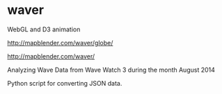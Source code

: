 waver
=====


WebGL and D3 animation

http://mapblender.com/waver/globe/

http://mapblender.com/waver/


Analyzing Wave Data from Wave Watch 3 during the month August 2014


Python script for converting JSON data.
